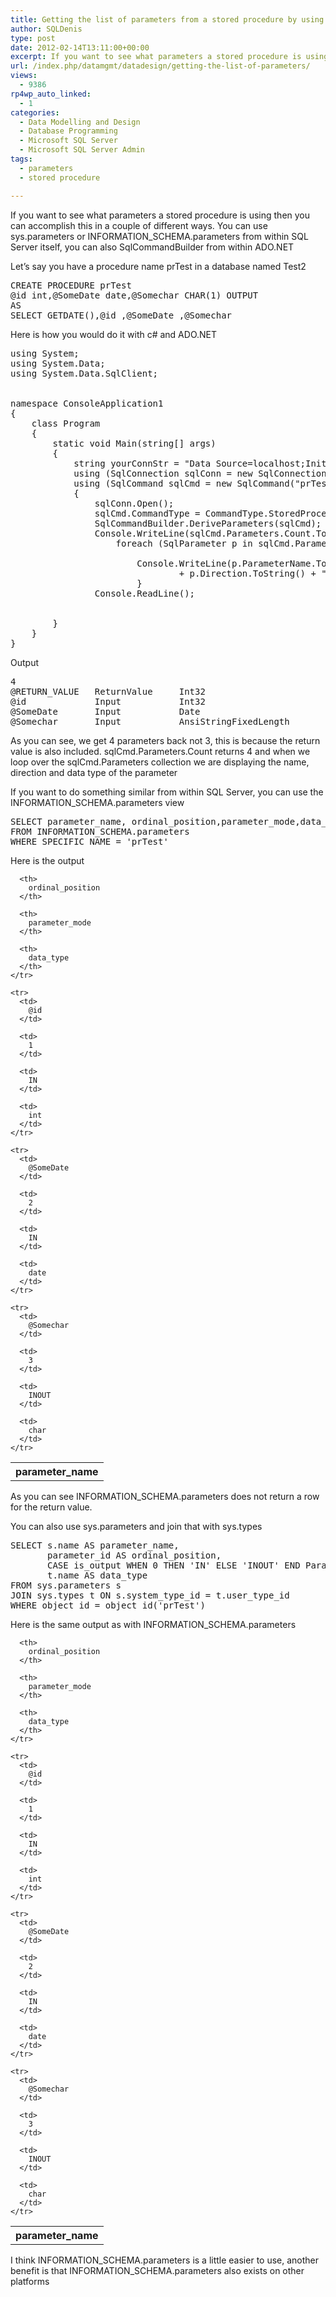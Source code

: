 ```yaml
---
title: Getting the list of parameters from a stored procedure by using sqlCmd.Parameters or INFORMATION_SCHEMA.parameters
author: SQLDenis
type: post
date: 2012-02-14T13:11:00+00:00
excerpt: If you want to see what parameters a stored procedure is using then you can accomplish this in a couple of different ways. You can use sys.parameters or INFORMATION_SCHEMA.parameters from within SQL Server itself, you can also SqlCommandBuilder from within ADO.NET
url: /index.php/datamgmt/datadesign/getting-the-list-of-parameters/
views:
  - 9386
rp4wp_auto_linked:
  - 1
categories:
  - Data Modelling and Design
  - Database Programming
  - Microsoft SQL Server
  - Microsoft SQL Server Admin
tags:
  - parameters
  - stored procedure

---
```

If you want to see what parameters a stored procedure is using then you can accomplish this in a couple of different ways. You can use sys.parameters or INFORMATION_SCHEMA.parameters from within SQL Server itself, you can also SqlCommandBuilder from within ADO.NET

Let&#8217;s say you have a procedure name prTest in a database named Test2

<pre>CREATE PROCEDURE prTest
@id int,@SomeDate date,@Somechar CHAR(1) OUTPUT
AS
SELECT GETDATE(),@id ,@SomeDate ,@Somechar</pre>

Here is how you would do it with c# and ADO.NET

<pre>using System;
using System.Data;
using System.Data.SqlClient;


namespace ConsoleApplication1
{
    class Program
    {
        static void Main(string[] args)
        {
            string yourConnStr = "Data Source=localhost;Initial Catalog=Test2;Integrated Security=SSPI;";
            using (SqlConnection sqlConn = new SqlConnection(yourConnStr))
            using (SqlCommand sqlCmd = new SqlCommand("prTest", sqlConn))
            {
                sqlConn.Open();
                sqlCmd.CommandType = CommandType.StoredProcedure;
                SqlCommandBuilder.DeriveParameters(sqlCmd);
                Console.WriteLine(sqlCmd.Parameters.Count.ToString());
                    foreach (SqlParameter p in sqlCmd.Parameters) {

                        Console.WriteLine(p.ParameterName.ToString() + "t" 
                                + p.Direction.ToString() + "t" + p.DbType.ToString() );
                        }
                Console.ReadLine();
               
                
        }
    }
}</pre>

Output

<pre>4
@RETURN_VALUE   ReturnValue     Int32
@id             Input           Int32
@SomeDate       Input           Date
@Somechar       Input           AnsiStringFixedLength</pre>

As you can see, we get 4 parameters back not 3, this is because the return value is also included. sqlCmd.Parameters.Count returns 4 and when we loop over the sqlCmd.Parameters collection we are displaying the name, direction and data type of the parameter

If you want to do something similar from within SQL Server, you can use the INFORMATION_SCHEMA.parameters view

<pre>SELECT parameter_name, ordinal_position,parameter_mode,data_type 
FROM INFORMATION_SCHEMA.parameters
WHERE SPECIFIC_NAME = 'prTest'</pre>

Here is the output

<div class="tables">
  <table>
    <tr>
      <th>
        parameter_name
      </th>
      
      <th>
        ordinal_position
      </th>
      
      <th>
        parameter_mode
      </th>
      
      <th>
        data_type
      </th>
    </tr>
    
    <tr>
      <td>
        @id
      </td>
      
      <td>
        1
      </td>
      
      <td>
        IN
      </td>
      
      <td>
        int
      </td>
    </tr>
    
    <tr>
      <td>
        @SomeDate
      </td>
      
      <td>
        2
      </td>
      
      <td>
        IN
      </td>
      
      <td>
        date
      </td>
    </tr>
    
    <tr>
      <td>
        @Somechar
      </td>
      
      <td>
        3
      </td>
      
      <td>
        INOUT
      </td>
      
      <td>
        char
      </td>
    </tr>
  </table>
</div>

As you can see INFORMATION_SCHEMA.parameters does not return a row for the return value.

You can also use sys.parameters and join that with sys.types 

<pre>SELECT s.name AS parameter_name,
	   parameter_id AS ordinal_position,
	   CASE is_output WHEN 0 THEN 'IN' ELSE 'INOUT' END Parameter_Mode,
	   t.name AS data_type 
FROM sys.parameters s
JOIN sys.types t ON s.system_type_id = t.user_type_id
WHERE object_id = object_id('prTest')</pre>

Here is the same output as with INFORMATION_SCHEMA.parameters

<div class="tables">
  <table>
    <tr>
      <th>
        parameter_name
      </th>
      
      <th>
        ordinal_position
      </th>
      
      <th>
        parameter_mode
      </th>
      
      <th>
        data_type
      </th>
    </tr>
    
    <tr>
      <td>
        @id
      </td>
      
      <td>
        1
      </td>
      
      <td>
        IN
      </td>
      
      <td>
        int
      </td>
    </tr>
    
    <tr>
      <td>
        @SomeDate
      </td>
      
      <td>
        2
      </td>
      
      <td>
        IN
      </td>
      
      <td>
        date
      </td>
    </tr>
    
    <tr>
      <td>
        @Somechar
      </td>
      
      <td>
        3
      </td>
      
      <td>
        INOUT
      </td>
      
      <td>
        char
      </td>
    </tr>
  </table>
</div>

I think INFORMATION\_SCHEMA.parameters is a little easier to use, another benefit is that INFORMATION\_SCHEMA.parameters also exists on other platforms